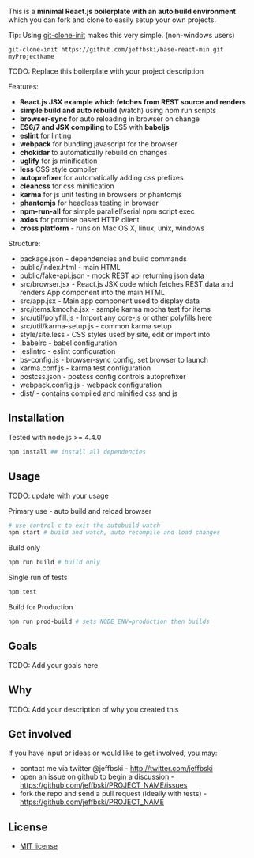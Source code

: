 This is a **minimal React.js boilerplate with an auto build environment** which you can fork and clone to easily setup your own projects.

Tip: Using [git-clone-init](https://github.com/jeffbski/git-clone-init) makes this very simple. (non-windows users)

`git-clone-init https://github.com/jeffbski/base-react-min.git myProjectName`

TODO: Replace this boilerplate with your project description

Features:

 - **React.js JSX example which fetches from REST source and renders**
 - **simple build and auto rebuild** (watch) using npm run scripts
 - **browser-sync** for auto reloading in browser on change
 - **ES6/7 and JSX compiling** to ES5 with **babeljs**
 - **eslint** for linting
 - **webpack** for bundling javascript for the browser
 - **chokidar** to automatically rebuild on changes
 - **uglify** for js minification
 - **less** CSS style compiler
 - **autoprefixer** for automatically adding css prefixes
 - **cleancss** for css minification
 - **karma** for js unit testing in browsers or phantomjs
 - **phantomjs** for headless testing in browser
 - **npm-run-all** for simple parallel/serial npm script exec
 - **axios** for promise based HTTP client
 - **cross platform** - runs on Mac OS X, linux, unix, windows


Structure:

 - package.json - dependencies and build commands
 - public/index.html - main HTML
 - public/fake-api.json - mock REST api returning json data
 - src/browser.jsx - React.js JSX code which fetches REST data and renders App component into the main HTML
 - src/app.jsx - Main app component used to display data
 - src/items.kmocha.jsx - sample karma mocha test for items
 - src/util/polyfill.js - Import any core-js or other polyfills here
 - src/util/karma-setup.js - common karma setup
 - style/site.less - CSS styles used by site, edit or import into
 - .babelrc - babel configuration
 - .eslintrc - eslint configuration
 - bs-config.js - browser-sync config, set browser to launch
 - karma.conf.js - karma test configuration
 - postcss.json - postcss config controls autoprefixer
 - webpack.config.js - webpack configuration
 - dist/ - contains compiled and minified css and js


## Installation

Tested with node.js >= 4.4.0


```bash
npm install ## install all dependencies
```

## Usage

TODO: update with your usage

Primary use - auto build and reload browser
```bash
# use control-c to exit the autobuild watch
npm start # build and watch, auto recompile and load changes
```

Build only
```bash
npm run build # build only
```

Single run of tests
```bash
npm test
```

Build for Production
```bash
npm run prod-build # sets NODE_ENV=production then builds
```


## Goals

TODO: Add your goals here

## Why

TODO: Add your description of why you created this

## Get involved

If you have input or ideas or would like to get involved, you may:

 - contact me via twitter @jeffbski  - <http://twitter.com/jeffbski>
 - open an issue on github to begin a discussion - <https://github.com/jeffbski/PROJECT_NAME/issues>
 - fork the repo and send a pull request (ideally with tests) - <https://github.com/jeffbski/PROJECT_NAME>

## License

 - [MIT license](http://github.com/jeffbski/PROJECT_NAME/raw/master/LICENSE)
